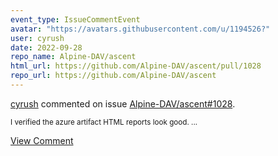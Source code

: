```yaml
---
event_type: IssueCommentEvent
avatar: "https://avatars.githubusercontent.com/u/1194526?"
user: cyrush
date: 2022-09-28
repo_name: Alpine-DAV/ascent
html_url: https://github.com/Alpine-DAV/ascent/pull/1028
repo_url: https://github.com/Alpine-DAV/ascent
---
```


<a href='https://github.com/cyrush' target='_blank'>cyrush</a> commented on issue <a href='https://github.com/Alpine-DAV/ascent/pull/1028' target='_blank'>Alpine-DAV/ascent#1028</a>.

<small>I verified the azure artifact HTML reports look good. ...</small>

<a href='https://github.com/Alpine-DAV/ascent/pull/1028' target='_blank'>View Comment</a>